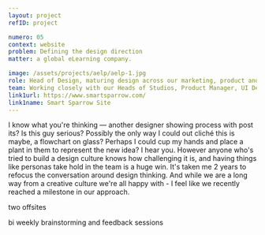 ```yaml
---
layout: project
refID: project

numero: 05
context: website
problem: Defining the design direction
matter: a global eLearning company.

image: /assets/projects/aelp/aelp-1.jpg
role: Head of Design, maturing design across our marketing, product and in house learning design studio teams.
team: Working closely with our Heads of Studios, Product Manager, UI Designer, and around 15 Learning Designers.
link1url: https://www.smartsparrow.com/
link1name: Smart Sparrow Site
---
```


I know what you're thinking — another designer showing process with post its? Is this guy serious? Possibly the only way I could out cliché this is maybe, a flowchart on glass? Perhaps I could cup my hands and place a plant in them to represent the new idea? I hear you. However anyone who's tried to build a design culture knows how challenging it is, and having things like personas take hold in the team is a huge win. It's taken me 2 years to refocus the conversation around design thinking. And while we are a long way from a creative culture we're all happy with - I feel like we recently reached a milestone in our approach.



two offsites

bi weekly brainstorming and feedback sessions

